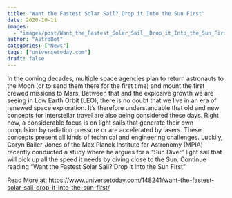 ```yaml
---
title: "Want the Fastest Solar Sail? Drop it Into the Sun First"
date: 2020-10-11
images:
  - "images/post/Want_the_Fastest_Solar_Sail__Drop_it_Into_the_Sun_First.jpg"
author: "AstroBot"
categories: ["News"]
tags: ["universetoday.com"]
draft: false
---
```


 In the coming decades, multiple space agencies plan to return astronauts to the Moon (or to send them there for the first time) and mount the first crewed missions to Mars. Between that and the explosive growth we are seeing in Low Earth Orbit (LEO), there is no doubt that we live in an era of renewed space exploration. It’s therefore understandable that old and new concepts for interstellar travel are also being considered these days. Right now, a considerable focus is on light sails that generate their own propulsion by radiation pressure or are accelerated by lasers. These concepts present all kinds of technical and engineering challenges. Luckily, Coryn Bailer-Jones of the Max Planck Institute for Astronomy (MPIA) recently conducted a study where he argues for a “Sun Diver” light sail that will pick up all the speed it needs by diving close to the Sun. Continue reading “Want the Fastest Solar Sail? Drop it Into the Sun First” 

Read More at: https://www.universetoday.com/148241/want-the-fastest-solar-sail-drop-it-into-the-sun-first/

